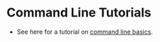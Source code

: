 # Command Line Tutorials

* See here for a tutorial on [command line basics](https://pages.github.com/](https://ubuntu.com/tutorials/command-line-for-beginners#1-overview)).

